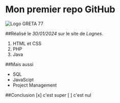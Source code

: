 # Mon premier repo GitHub

 ![Logo GRETA 77](https://www.forpro-creteil.org/images/greta77.png)

##Réalisé le _30/01/2024_ sur le site de *Lognes*.

1. HTML et CSS
2. PHP
3. Java

##Mais aussi

* SQL
* JavaScipt
* Project Management

##Conclusion 
[x] c'est super
[ ] c'est nul


